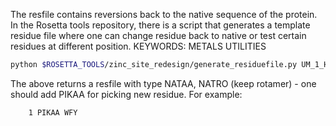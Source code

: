 The resfile contains reversions back to the native sequence of the protein. In the Rosetta tools repository, there is a script that generates a template residue file where one can change residue back to native or test certain residues at different position.
KEYWORDS: METALS UTILITIES
```bash
python $ROSETTA_TOOLS/zinc_site_redesign/generate_residuefile.py UM_1_H15H17H214D295Q58_1A4L_clean_A_r_1A4L_clean_A_1__DE_1.pdb
```

The above returns a resfile with type NATAA, NATRO (keep rotamer) - one should
add PIKAA for picking new residue. For example:

```
    1 PIKAA WFY 
```
